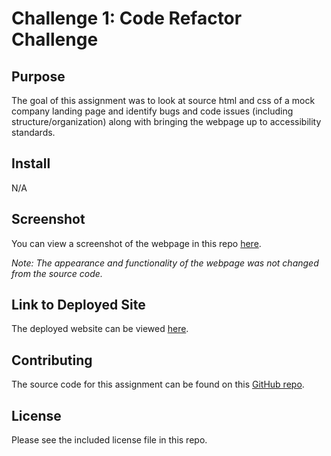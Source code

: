 # Challenge 1: Code Refactor Challenge 

## Purpose

The goal of this assignment was to look at source html and css of a mock company landing page and identify bugs and code issues (including structure/organization) along with bringing the webpage up to accessibility standards.

## Install

N/A

## Screenshot

You can view a screenshot of the webpage in this repo [here](https://github.com/sar-kat-hop/challenge-1/blob/main/Develop/assets/images/challenge1-webpage.jpeg).

*Note: The appearance and functionality of the webpage was not changed from the source code.*

## Link to Deployed Site

The deployed website can be viewed [here](https://sar-kat-hop.github.io/challenge-1/).

## Contributing

The source code for this assignment can be found on this [GitHub repo](https://github.com/coding-boot-camp/urban-octo-telegram).

## License

Please see the included license file in this repo.

